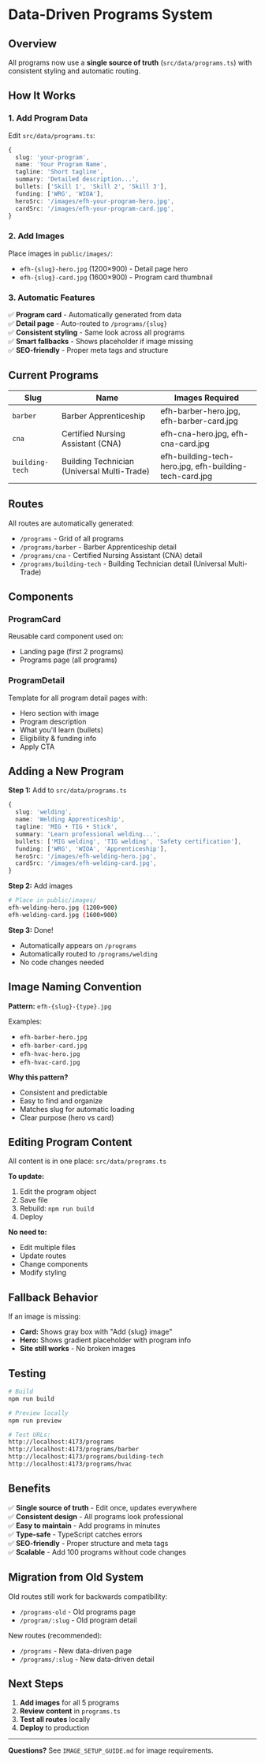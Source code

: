 # Data-Driven Programs System

## Overview

All programs now use a **single source of truth** (`src/data/programs.ts`) with consistent styling and automatic routing.

## How It Works

### 1. Add Program Data

Edit `src/data/programs.ts`:

```typescript
{
  slug: 'your-program',
  name: 'Your Program Name',
  tagline: 'Short tagline',
  summary: 'Detailed description...',
  bullets: ['Skill 1', 'Skill 2', 'Skill 3'],
  funding: ['WRG', 'WIOA'],
  heroSrc: '/images/efh-your-program-hero.jpg',
  cardSrc: '/images/efh-your-program-card.jpg',
}
```

### 2. Add Images

Place images in `public/images/`:
- `efh-{slug}-hero.jpg` (1200×900) - Detail page hero
- `efh-{slug}-card.jpg` (1600×900) - Program card thumbnail

### 3. Automatic Features

✅ **Program card** - Automatically generated from data  
✅ **Detail page** - Auto-routed to `/programs/{slug}`  
✅ **Consistent styling** - Same look across all programs  
✅ **Smart fallbacks** - Shows placeholder if image missing  
✅ **SEO-friendly** - Proper meta tags and structure

## Current Programs

| Slug | Name | Images Required |
|------|------|-----------------|
| `barber` | Barber Apprenticeship | efh-barber-hero.jpg, efh-barber-card.jpg |
| `cna` | Certified Nursing Assistant (CNA) | efh-cna-hero.jpg, efh-cna-card.jpg |
| `building-tech` | Building Technician (Universal Multi-Trade) | efh-building-tech-hero.jpg, efh-building-tech-card.jpg |

## Routes

All routes are automatically generated:

- `/programs` - Grid of all programs
- `/programs/barber` - Barber Apprenticeship detail
- `/programs/cna` - Certified Nursing Assistant (CNA) detail
- `/programs/building-tech` - Building Technician detail (Universal Multi-Trade)

## Components

### ProgramCard
Reusable card component used on:
- Landing page (first 2 programs)
- Programs page (all programs)

### ProgramDetail
Template for all program detail pages with:
- Hero section with image
- Program description
- What you'll learn (bullets)
- Eligibility & funding info
- Apply CTA

## Adding a New Program

**Step 1:** Add to `src/data/programs.ts`
```typescript
{
  slug: 'welding',
  name: 'Welding Apprenticeship',
  tagline: 'MIG • TIG • Stick',
  summary: 'Learn professional welding...',
  bullets: ['MIG welding', 'TIG welding', 'Safety certification'],
  funding: ['WRG', 'WIOA', 'Apprenticeship'],
  heroSrc: '/images/efh-welding-hero.jpg',
  cardSrc: '/images/efh-welding-card.jpg',
}
```

**Step 2:** Add images
```bash
# Place in public/images/
efh-welding-hero.jpg (1200×900)
efh-welding-card.jpg (1600×900)
```

**Step 3:** Done!
- Automatically appears on `/programs`
- Automatically routed to `/programs/welding`
- No code changes needed

## Image Naming Convention

**Pattern:** `efh-{slug}-{type}.jpg`

Examples:
- `efh-barber-hero.jpg`
- `efh-barber-card.jpg`
- `efh-hvac-hero.jpg`
- `efh-hvac-card.jpg`

**Why this pattern?**
- Consistent and predictable
- Easy to find and organize
- Matches slug for automatic loading
- Clear purpose (hero vs card)

## Editing Program Content

All content is in one place: `src/data/programs.ts`

**To update:**
1. Edit the program object
2. Save file
3. Rebuild: `npm run build`
4. Deploy

**No need to:**
- Edit multiple files
- Update routes
- Change components
- Modify styling

## Fallback Behavior

If an image is missing:
- **Card:** Shows gray box with "Add {slug} image"
- **Hero:** Shows gradient placeholder with program info
- **Site still works** - No broken images

## Testing

```bash
# Build
npm run build

# Preview locally
npm run preview

# Test URLs:
http://localhost:4173/programs
http://localhost:4173/programs/barber
http://localhost:4173/programs/building-tech
http://localhost:4173/programs/hvac
```

## Benefits

✅ **Single source of truth** - Edit once, updates everywhere  
✅ **Consistent design** - All programs look professional  
✅ **Easy to maintain** - Add programs in minutes  
✅ **Type-safe** - TypeScript catches errors  
✅ **SEO-friendly** - Proper structure and meta tags  
✅ **Scalable** - Add 100 programs without code changes

## Migration from Old System

Old routes still work for backwards compatibility:
- `/programs-old` - Old programs page
- `/program/:slug` - Old program detail

New routes (recommended):
- `/programs` - New data-driven page
- `/programs/:slug` - New data-driven detail

## Next Steps

1. **Add images** for all 5 programs
2. **Review content** in `programs.ts`
3. **Test all routes** locally
4. **Deploy** to production

---

**Questions?** See `IMAGE_SETUP_GUIDE.md` for image requirements.
